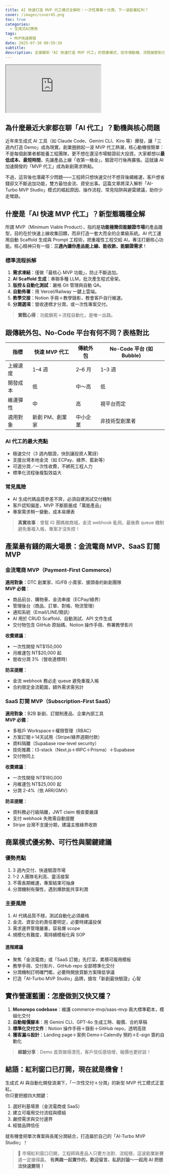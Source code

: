 ```yaml
---
title: AI 快速打造 MVP 代工模式全解析：一次性專案＋分潤，下一波創業紅利？
cover: /images/cover45.png
toc: true
categories:
  - 生成式AI應用
tags:
  - MVP快速開發
date: 2025-07-30 00:59:39
subtitle:
description: 全面解析「AI 快速打造 MVP 代工」的商業模式，從市場動機、流程細節到分潤機制，讓工程師與產品人掌握下一波創業紅利的實戰心法。
---
```


<div class="iframe-wrapper">
  <iframe 
    src="https://gamma.app/embed/l4fh6h5kf16uqcn" 
    title="AI 快速打造 MVP 代工模式全解析" 
    allow="fullscreen">
  </iframe>
</div>

## 為什麼最近大家都在聊「AI 代工」？動機與核心問題

近年來生成式 AI 工具（如 Claude Code、Gemini CLI、Kiro 等）爆發，讓「三週內打造 Demo」成為現實。創業圈掀起一波 MVP 代工熱潮，核心動機很簡單：不是每個創業者都能養工程團隊，更不想在還沒市場驗證前大投資。大家都想以**最低成本、最短時間**，先讓產品上線「收第一桶金」，驗證可行後再擴張。這就讓 AI 加速開發的「MVP 代工」成為新創需求熱點。

不過，這背後也潛藏不少問題——工程師只想快速交付不想背後續維運，客戶想省錢卻又不斷追加功能，雙方最怕金流、資安出事。這篇文章將深入解析「AI-Turbo MVP Studio」模式的崛起原因、操作流程、常見陷阱與避雷建議，助你少走彎路。

## 什麼是「AI 快速 MVP 代工」？新型態職種全解

所謂 MVP（Minimum Viable Product），指的是**功能極簡但能驗證市場**的產品雛型，目的在於快速上線收集回饋，而非打造一套大而全的企業級系統。AI 代工運用自動 Scaffold 生成與 Prompt 工程術，把重複性工程交給 AI，專注打磨核心功能。核心精神只有一個：**三週內讓你產品能上線、能收款、能驗證需求**！

### 標準流程拆解

1. **需求凍結**：僅做「最核心 MVP 功能」，防止不斷追加。
2. **AI Scaffold 生成**：串聯多種 LLM，批次產生程式骨架。
3. **版控＆自動化測試**：嚴格 Git 管理與自動 QA。
4. **自動佈署**：用 Vercel/Railway 一鍵上雲端。
5. **教學交接**：Notion 手冊＋教學錄影，教會客戶自行維運。
6. **分潤選項**：營收達標才分潤，或一次性專案交付。

> **實戰心得**：功能鎖死＋流程自動化，是唯一出路。

## 跟傳統外包、No-Code 平台有何不同？表格對比

| 指標         | 快速 MVP 代工 | 傳統外包      | No-Code 平台 (如 Bubble)  |
|------------|--------------|-------------|---------------------|
| 上線速度      | 1–4 週        | 2–6 月        | 1–3 週                  |
| 開發成本      | 低           | 中～高        | 低                     |
| 維運彈性      | 中           | 高           | 視平台而定               |
| 適用對象      | 新創 PM、創業家 | 中小企業       | 非技術型創業者            |

### AI 代工的最大亮點

- 極速交付（3 週內驗證，快到讓投資人驚訝）
- 支援台灣本地金流（如 ECPay、綠界、藍新等）
- 可選分潤／一次性收費，不綁死工程人力
- 標準化流程後複製效益大

### 常見風險

- AI 生成代碼品質參差不齊，必須自建測試交付機制
- 客戶認知偏差，MVP 不斷膨脹成「萬能產品」
- 專案需求稍一變動，成本易爆表

> **真實故事**：曾幫 IG 團媽做商城，金流 webhook 亂飛，最後靠 queue 機制避免重複入帳，專案才沒失控！

## 產業最有錢的兩大場景：金流電商 MVP、SaaS 訂閱 MVP

### 金流電商 MVP（Payment-First Commerce）

**適用對象**：DTC 創業家、IG/FB 小賣家、搶頭香的新創團隊  
**MVP 必備**：

- 商品前台、購物車、金流串接（ECPay/綠界）
- 管理後台（商品、訂單、對帳、物流管理）
- 通知系統（Email/LINE/簡訊）
- AI 用於 CRUD Scaffold、自動測試、API 文件生成
- 交付物包含 GitHub 原始碼、Notion 操作手冊、佈署教學影片

**收費建議**：

- 一次性開發 NT$150,000
- 月維運包 NT$20,000 起
- 營收分潤 3%（營收達標時）

**防呆提醒**：

- 金流 webhook 務必走 queue 避免重複入帳
- 合約限定金流範圍，額外需求需另計

### SaaS 訂閱 MVP（Subscription-First SaaS）

**適用對象**：B2B 新創、訂閱制產品、企業內部工具  
**MVP 必備**：

- 多租戶 Workspace＋權限管理（RBAC）
- 方案訂閱＋14天試用（Stripe/綠界週期付款）
- 資料隔離（Supabase row-level security）
- 技術推薦：t3-stack（Next.js＋tRPC＋Prisma）＋Supabase
- 交付物同上

**收費建議**：

- 一次性開發 NT$180,000
- 月維運包 NT$25,000 起
- 分潤 2-4%（依 ARR/GMV）

**防呆提醒**：

- 資料務必行級隔離，JWT claim 檢查要嚴謹
- 支付 webhook 失敗需自動提醒
- Stripe 台灣不支援分期，建議主推綠界收款

## 商業模式優劣勢、可行性與關鍵建議

### 優勢亮點

1. 3 週內交付、快速驗證市場
2. 1-2 人團隊毛利高、靈活接案
3. 不需長期維運，專案結束可抽身
4. 分潤機制有彈性，遇到爆款能共享利潤

### 主要風險

1. AI 代碼品質不穩，測試自動化必須嚴格
2. 金流、資安合約責任要明定，必要時建議投保
3. 需求邊界管理嚴重，容易爆 scope
4. 規模化有難度，需持續模板化與 SOP

#### 進階建議

- 聚焦「金流電商」或「SaaS 訂閱」先打深，累積可複用模板
- 教學手冊、交付影片、GitHub repo 全部標準化交付
- 分潤機制訂明確門檻，必要時開放買斷方案降低爭議
- 打造「AI-Turbo MVP Studio」品牌，搶攻「新創最快驗證」心智

## 實作營運藍圖：怎麼做到又快又穩？

1. **Monorepo codebase**：維護 commerce-mvp/saas-mvp 兩大標準範本，模組化交付
2. **自動報價腳本**：用 Gemini CLI、GPT-4o 生成工時、報價、合約草稿
3. **標準化交付文件**：Notion 操作手冊＋錄影＋GitHub repo，透明高效
4. **獲客漏斗設計**：Landing page＋案例 Demo＋Calendly 預約＋E-sign 簽約自動化

> **經驗分享**：Demo 首頁做得漂亮，客戶信任感倍增，報價也更好談！

## 結語：紅利窗口已打開，現在就是機會！

生成式 AI 與自動化開發浪潮下，「一次性交付＋分潤」的新型 MVP 代工模式正當紅。  
你只要把握四大關鍵：

1. 選好利基場景（金流電商或 SaaS）
2. 建立可複用交付流程與模組
3. 嚴控需求與交付邊界
4. 經營品牌信任

就有機會把單次專案與長尾分潤結合，打造屬於自己的「AI-Turbo MVP Studio」！

> 🌟 市場紅利窗口已開，工程師與產品人只要方法對、流程穩，這波創業新賽道一定搶得贏。
> **有興趣一起實作的，歡迎留言、私訊討論～一起用 AI 把想法快速變現！**


